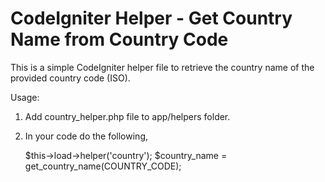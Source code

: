 CodeIgniter Helper - Get Country Name from Country Code 
========================================================

This is a simple CodeIgniter helper file to retrieve the country name of the provided country code (ISO).

Usage:

1. Add country_helper.php file to app/helpers folder.
2. In your code do the following,

   $this->load->helper('country');
   $country_name = get_country_name(COUNTRY_CODE);
